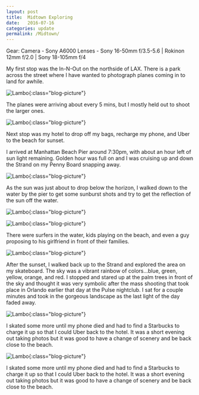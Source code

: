 ```yaml
---
layout: post
title:  Midtown Exploring
date:   2016-07-16
categories: update
permalink: /Midtown/
---
```


Gear:
Camera - Sony A6000
Lenses - Sony 16-50mm f/3.5-5.6 | Rokinon 12mm f/2.0 | Sony 18-105mm f/4

My first stop was the In-N-Out on the northside of LAX. There is a park across the street where I have wanted to photograph planes coming
in to land for awhile.

![Lambo](https://c2.staticflickr.com/8/7584/28352461975_f3d2feb601_b.jpg){:class="blog-picture"}

The planes were arriving about every 5 mins, but I mostly held out to shoot the larger ones.

![Lambo](https://c1.staticflickr.com/9/8744/28249098572_007ef26bed_b.jpg){:class="blog-picture"}

Next stop was my hotel to drop off my bags, recharge my phone, and Uber to the beach for sunset.

I arrived at Manhattan Beach Pier around 7:30pm, with about an hour left of sun light remaining. Golden hour was full on and I was
cruising up and down the Strand on my Penny Board snapping away.

![Lambo](https://c1.staticflickr.com/9/8849/28249095492_79b42110fa_c.jpg){:class="blog-picture"}

As the sun was just about to drop below the horizon, I walked down to the water by the pier to get some sunburst shots and try to get the
reflection of the sun off the water.

![Lambo](https://c1.staticflickr.com/9/8604/27736847743_fc3846fff8_b.jpg){:class="blog-picture"}

![Lambo](https://c1.staticflickr.com/9/8665/28352445095_8d125b1fb1_c.jpg){:class="blog-picture"}

There were surfers in the water, kids playing on the beach, and even a guy proposing to his girlfriend in front of their families.

![Lambo](https://c1.staticflickr.com/9/8848/28070030520_4a3ce3c564_c.jpg){:class="blog-picture"}

After the sunset, I walked back up to the Strand and explored the area on my skateboard. The sky was a vibrant rainbow of colors...blue,
green, yellow, orange, and red. I stopped and stared up at the palm trees in front of the sky and thought it was very symbolic after the
mass shooting that took place in Orlando earlier that day at the Pulse nightclub. I sat for a couple minutes and took in the gorgeous
landscape as the last light of the day faded away.

![Lambo](https://c1.staticflickr.com/9/8744/27736843583_4c1031cea3_c.jpg){:class="blog-picture"}

I skated some more until my phone died and had to find a Starbucks to charge it up so that I could Uber back to the hotel. It was a short
evening out taking photos but it was good to have a change of scenery and be back close to the beach.

![Lambo](https://c1.staticflickr.com/9/8892/27736838953_de02c726d5_b.jpg){:class="blog-picture"}

I skated some more until my phone died and had to find a Starbucks to charge it up so that I could Uber back to the hotel. It was a short
evening out taking photos but it was good to have a change of scenery and be back close to the beach.

